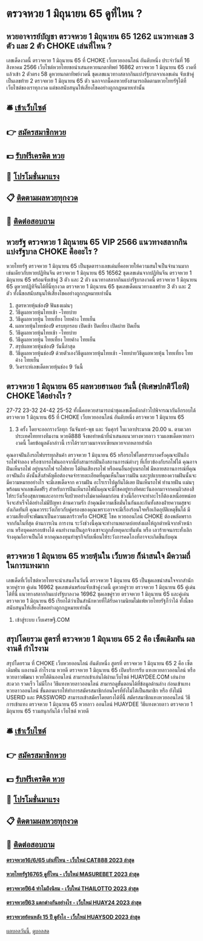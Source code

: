 # ตรวจหวย 1 มิถุนายน 65 ดูที่ไหน ?
## หวยอาจารย์บัญชา ตรวจหวย 1 มิถุนายน 65 1262 แนวทางเลข 3 ตัว และ 2 ตัว CHOKE เล่นที่ไหน ?
เลขเด็ดงวดนี้ ตรวจหวย 1 มิถุนายน 65 ที่ CHOKE เว็บหวยออนไลน์ อันดับหนึ่ง ประจำวันที่ 16 สิงหาคม 2566 เว็บไซต์หวยไทยขอนำเสนอหวยนกตาทิพย์ 16862 ตรวจหวย 1 มิถุนายน 65 งวดที่แล้วเข้า 2 ตัวตรง 58 ดูหวยนกตาทิพย์งวดนี้ ชุดเลขแนวทางสลากกินแบ่งรัฐบาลจากเลขเด่น จับเข้าคู่เป็นเลขท้าย 2 ตรวจหวย 1 มิถุนายน 65 ตัว นอกจากนี้คอหวยยังสามารถติดตามหวยไทยรัฐได้ที่เว็บไซต์ของเราทุกงวด แต่ขอสนับสนุนให้เสี่ยงโชคอย่างถูกกฎหมายเท่านั้น

## 🛎 [เข้าเว็บไซต์](https://bit.ly/3BG5bNw)
## 👉 [สมัครสมาชิกหวย](https://bit.ly/3BG5bNw)
## 💵 [รับฟรีเครดิต หวย](https://bit.ly/3C3mvgS)
## 👑 [โปรโมชั่นมาแรง](https://bit.ly/3C3mvgS)
## 📋 [ติดตามผลหวยทุกงวด](https://bit.ly/3C3mvgS)
## 📱 [ติดต่อสอบถาม](https://bit.ly/3C3mvgS)

## หวยรัฐ ตรวจหวย 1 มิถุนายน 65 VIP 2566 แนวทางสลากกินแบ่งรัฐบาล CHOKE คืออะไร ?
หวยไทยรัฐ ตรวจหวย 1 มิถุนายน 65 เป็นชุดตารางเลขเด่นที่คอหวยให้ความสนใจเป็นจำนวนมาก เช่นเดียวกับหวยปฏิทินจีน ตรวจหวย 1 มิถุนายน 65 16562 ชุดเลขเด่นจากปฏิทินจีน ตรวจหวย 1 มิถุนายน 65 พร้อมจับเข้าคู่ 3 ตัว และ 2 ตัว แนวทางสลากกินแบ่งรัฐบาลงวดนี้ ตรวจหวย 1 มิถุนายน 65 ดูหวยปฏิทิจีนได้ที่นี่ทุกงวด ตรวจหวย 1 มิถุนายน 65 ชุดเลขเด็ดแนวทางเลขท้าย 3 ตัว และ 2 ตัว ทั้งนี้ขอสนับสนุนให้เสี่ยงโชคอย่างถูกกฎหมายเท่านั้น
1. สูตรหวยหุ้นช่อง9 ฟันธงแม่นๆ
2. วิธีดูผลหวยหุ้นไทยเช้า -ไทยบ่าย
3. วิธีดูผลหวยหุ้น ไทยเที่ยง ไทยค้าง ไทยเย็น
4. ผลหวยหุ้นไทยช่อง9 ครบทุกรอบ เปิดเช้า ปิดเที่ยง เปิดบ่าย ปิดเย็น
5. วิธีดูผลหวยหุ้นไทยเช้า -ไทยบ่าย
6. วิธีดูผลหวยหุ้น ไทยเที่ยง ไทยค้าง ไทยเย็น
7. สรุปผลหวยหุ้นช่อง9 วันนี้ล่าสุด
8. วิธีดูผลหวยหุ้นช่อง9 ด้วยตัวเองวิธีดูผลหวยหุ้นไทยเช้า -ไทยบ่ายวิธีดูผลหวยหุ้น ไทยเที่ยง ไทยค้าง ไทยเย็น
9. วิเคราะห์เลขเด็ดหวยหุ้นช่อง 9 วันนี้

## ตรวจหวย 1 มิถุนายน 65 ผลหวยฮานอย วันนี้ (พิเศษปกติวีไอพี) CHOKE ได้อย่างไร ?
27-72
23-32
24-42
25-52
ทั้งนี้คอหวยสามารถนำชุดเลขเด็ดดังกล่าวไปพิจารณากันอีกรอบได้ ตรวจหวย 1 มิถุนายน 65 ที่ CHOKE เว็บหวยออนไลน์ อันดับหนึ่ง ตรวจหวย 1 มิถุนายน 65
1. 3 ครั้ง โดยจะออกรางวัลทุก วันจันทร์-พุธ และ วันศุกร์ ในเวลาประมาณ 20.00 น. ตามเวลาประเทศไทยทางทีมงาน หวยดี888 จึงขอทำหน้าที่นำเสนอแนวทางหวยลาว รวมเลขเด็ดหวยลาวงวดนี้ โดยข้อมูลดังกล่าวนี้ เราได้รวบรวมมาจากเซียนหวยจากหลายสำนัก

คุณอาจฝันถึงรถไฟบรรทุกสินค้า ตรวจหวย 1 มิถุนายน 65 หรือรถไฟโดยสารบางครั้งคุณจะฝันถึงรถไฟจำลอง หรือซากรถไฟนอกจากนี้ยังสามารถฝันถึงสถานการณ์ต่างๆ ที่เกี่ยวข้องกับรถไฟได้ คุณอาจฝันเห็นรถไฟ อยู่บนรถไฟ รถไฟหาย ได้ยินเสียงรถไฟ หรือคนอื่นอยู่บนรถไฟ มีหลายสถานการณ์ที่คุณอาจฝันถึง ดังนั้นสิ่งสำคัญคือต้องจดจำรายละเอียดที่คุณเห็นในความฝัน และรูปแบบของความฝันนั้นจะมีความหมายอย่างไร จะมีเลขเด็ดจาก ความฝัน อะไรเราไปดูกันได้เลย
ฝันเห็นรถไฟ ทำนายฝัน เเม่นๆ พร้อมแจกเลขเด็ดฟรีๆ สำหรับการฝันเห็นรถไฟนั้นคุณจะมีโชคอยู่ทางทิศตะวันออกมาจากคนผิวสองสี ให้ระวังเรื่องสุขภาพและอาการเจ็บป่วยอย่างไม่คาดคิดมาก่อน ช่วงนี้ก็อาจจะทำอะไรก็ต้องเหนื่อยหน่อยจึงจะสำเร็จได้อย่างไม่มีปัญหา
ด้านความรัก ถ้าคุณมีความเชื่อมั่นในกันและกันทั้งสองฝ่ายความสุขจะบังเกิดทันที คุณควรระวังเกี่ยวกับคู่ครองของคุณเพราะอาจจะมีเรื่องร้อนใจหรือเกิดอุบัติเหตุขึ้นได้ มีความเสี่ยงที่จะพัฒนาเป็นความแตกร้าวหรือ CHOKE โชค หวยออนไลน์ CHOKE ต้องพลัดพรากจากกันในที่สุด
ด้านการเงิน การงาน ระวังช่วงนี้คุณจะทำงานพลาดบ่อยส่งผลให้ถูกตำหนิจากหัวหน้างาน หรือบุคคลรอบข้างได้ คนทำงานเป็นลูกจ้างเขาจะถูกสั่งหยุดกะทันหัน หรือ เลวร้ายจนกระทั่งเลิกจ้างคุณก็อาจเป็นได้ หากคุณลงทุนทำธุรกิจกับเพื่อนให้ระวังการคดโกงที่อาจจะเกิดขึ้นกับคุณ

## ตรวจหวย 1 มิถุนายน 65 หวยหุ้นใน เว็บหวย ก็น่าสนใจ มีความถี่ในการแทงมาก
เลขเด็ดที่เว็บไซต์หวยไทยจะนำเสนอในวันนี้ ตรวจหวย 1 มิถุนายน 65 เป็นชุดเลขน่าสนใจจากสำนัก หวยคู่รวย คู่เด่น 16962 ชุดเลขเด่นพร้อมจับเข้าคู่งวดนี้ ดูหวยคู่รวย ตรวจหวย 1 มิถุนายน 65 คู่เด่นได้ที่นี่ แนวทางสลากกินแบ่งรัฐบาลงวด 16962 ชุดเลขคู่รวย ตรวจหวย 1 มิถุนายน 65 และคู่เด่น ตรวจหวย 1 มิถุนายน 65 เรียกได้ว่าเป็นสำนักหวยที่ได้รับความนิยมไม่แพ้หวยไทยรัฐก็ว่าได้ ทั้งนี้ขอสนับสนุนให้เสี่ยงโชคอย่างถูกกฎหมายเท่านั้น
1. เข้าสู่ระบบ เว็บเศรษฐี.COM

## สรุปโดยรวม สูตรที่ ตรวจหวย 1 มิถุนายน 65 2 คือ เซ็ตเดิมพัน ผลงานดี กำไรงาม
สรุปโดยรวม ที่ CHOKE เว็บหวยออนไลน์ อันดับหนึ่ง สูตรที่ ตรวจหวย 1 มิถุนายน 65 2 คือ เซ็ตเดิมพัน ผลงานดี กำไรงาม หวยดี ตรวจหวย 1 มิถุนายน 65 เปิดบริการรับ แทงหวยลาวออนไลน์ หรือ หวยลาวพัฒนา หวยใต้ดินออนไลน์ สามารถเข้าเล่นได้ผ่านเว็บไซต์ HUAYDEE.COM เล่นง่าย สะดวก รวดเร็ว ไม่มีโกง วิธีแทงหวยลาวออนไลน์
สามารถดูขั้นตอนได้ที่ข้อมูลด้านล่าง ก่อนเข้าแทงหวยลาวออนไลน์ ขั้นตอนแรกให้ทำการสมัครสมาชิกก่อนใครที่ยังไม่ได้เป็นสมาชิก หรือ ยังไม่มี USERID และ PASSWORD สามารถเข้าสมัครโดยตรงได้ที่นี้ สมัครสมาชิกแทงหวยออนไลน์
วิธีการเข้าแทง ตรวจหวย 1 มิถุนายน 65 หวยลาว ออนไลน์ HUAYDEE
วิธีแทงหวยลาว ตรวจหวย 1 มิถุนายน 65 รวมสนุกกันได้ เว็บไซต์ หวยดี

## 🛎 [เข้าเว็บไซต์](https://bit.ly/3BG5bNw)
## 👉 [สมัครสมาชิกหวย](https://bit.ly/3BG5bNw)
## 💵 [รับฟรีเครดิต หวย](https://bit.ly/3C3mvgS)
## 👑 [โปรโมชั่นมาแรง](https://bit.ly/3C3mvgS)
## 📋 [ติดตามผลหวยทุกงวด](https://bit.ly/3C3mvgS)
## 📱 [ติดต่อสอบถาม](https://bit.ly/3C3mvgS)

#### [ตรวจหวย16/6/65 เล่นที่ไหน - เว็บใหม่ CAT888 2023 ล่าสุด](https://atom.io/themes/ตรวจหวย16665%20เล่นที่ไหน%20-%20เว็บใหม่%20cat888%202023%20ล่าสุด)
#### [หวยไทยรัฐ16765 ดูที่ไหน - เว็บใหม่ MASUREBET 2023 ล่าสุด](https://atom.io/themes/หวยไทยรัฐ16765%20ดูที่ไหน%20-%20เว็บใหม่%20masurebet%202023%20ล่าสุด)
#### [ตรวจหวยปี64 ทำไมถึงนิยม - เว็บใหม่ THAILOTTO 2023 ล่าสุด](https://atom.io/themes/ตรวจหวยปี64%20ทำไมถึงนิยม%20-%20เว็บใหม่%20thailotto%202023%20ล่าสุด)
#### [ตรวจหวยปี63 แตกต่างกันอย่างไร - เว็บใหม่ HUAY24 2023 ล่าสุด](https://atom.io/themes/ตรวจหวยปี63%20แตกต่างกันอย่างไร%20-%20เว็บใหม่%20huay24%202023%20ล่าสุด)
#### [ตรวจหวยย้อนหลัง 15 ปี ดูยังไง - เว็บใหม่ HUAYSOD 2023 ล่าสุด](https://atom.io/themes/ตรวจหวยย้อนหลัง%2015%20ปี%20ดูยังไง%20-%20เว็บใหม่%20huaysod%202023%20ล่าสุด)

[ผลบอลวันนี้](https://siamsport.tv "ผลบอลวันนี้"), [ดูบอลสด](https://siamsport.tv/ดูบอลสด "ดูบอลสด")